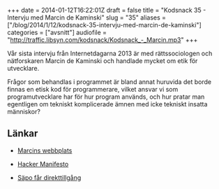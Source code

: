 +++
date = 2014-01-12T16:22:01Z
draft = false
title = "Kodsnack 35 - Intervju med Marcin de Kaminski"
slug = "35"
aliases = ["/blog/2014/1/12/kodsnack-35-intervju-med-marcin-de-kaminski"]
categories = ["avsnitt"]
audiofile = "http://traffic.libsyn.com/kodsnack/Kodsnack_-_Marcin.mp3"
+++

Vår sista intervju från Internetdagarna 2013 är med rättssociologen och nätforskaren Marcin de Kaminski och handlade mycket om etik för utvecklare.

Frågor som behandlas i programmet är bland annat huruvida det borde finnas en etisk kod för programmerare, vilket ansvar vi som programutvecklare har för hur program används, och hur pratar man egentligen om tekniskt komplicerade ämnen med icke tekniskt insatta människor?
## Länkar ##

* [Marcins webbplats](http://dekaminski.se)

* [Hacker Manifesto](https://en.wikipedia.org/wiki/Hacker_Manifesto)

* [Säpo får direkttillgång](http://sverigesradio.se/sida/artikel.aspx?programid=83&artikel=5707919)


